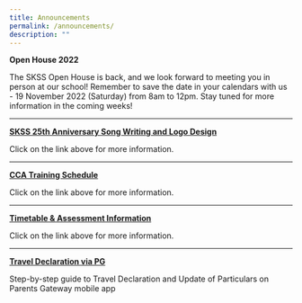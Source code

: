 ```yaml
---
title: Announcements
permalink: /announcements/
description: ""
---
```

**Open House 2022**<br>

The SKSS Open House is back, and we look forward to meeting you in person at our school! Remember to save the date in your calendars with us - 19 November 2022 (Saturday) from 8am to 12pm. Stay tuned for more information in the coming weeks!

------ 


[**SKSS 25th Anniversary Song Writing and Logo Design**](https://docs.google.com/presentation/d/1i7H1mAlxSLKObw9LplQYOLUptFwmG1JYjvgS_qaolrI/edit#slide=id.gcec4d27072_0_0)

Click on the link above for more information.

----

[**CCA Training Schedule**](https://moe-sengkangsec-staging.netlify.app/co-curriculum/co-curricular-activities-cca)

Click on the link above for more information.

---

[**Timetable & Assessment Information**](https://moe-sengkangsec-staging.netlify.app/curriculum/instructional-programme-ip/timetable-and-assessment)

Click on the link above for more information.

---

[**Travel Declaration via PG**]([](/files/Instructions_for_Travel_Declaration_on_PG.pdf))

Step-by-step guide to Travel Declaration and Update of Particulars on Parents Gateway mobile app